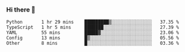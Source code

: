 ### Hi there 👋

<!--START_SECTION:waka-->

```text
Python       1 hr 29 mins    █████████▒░░░░░░░░░░░░░░░   37.35 %
TypeScript   1 hr 5 mins     ███████░░░░░░░░░░░░░░░░░░   27.39 %
YAML         55 mins         █████▓░░░░░░░░░░░░░░░░░░░   23.06 %
Config       13 mins         █▒░░░░░░░░░░░░░░░░░░░░░░░   05.56 %
Other        8 mins          █░░░░░░░░░░░░░░░░░░░░░░░░   03.36 %
```

<!--END_SECTION:waka-->

<!--
**Jonas-VanHaeken/Jonas-VanHaeken** is a ✨ _special_ ✨ repository because its `README.md` (this file) appears on your GitHub profile.

Here are some ideas to get you started:

- 🔭 I’m currently working on ...
- 🌱 I’m currently learning ...
- 👯 I’m looking to collaborate on ...
- 🤔 I’m looking for help with ...
- 💬 Ask me about ...
- 📫 How to reach me: ...
- 😄 Pronouns: ...
- ⚡ Fun fact: ...
-->
